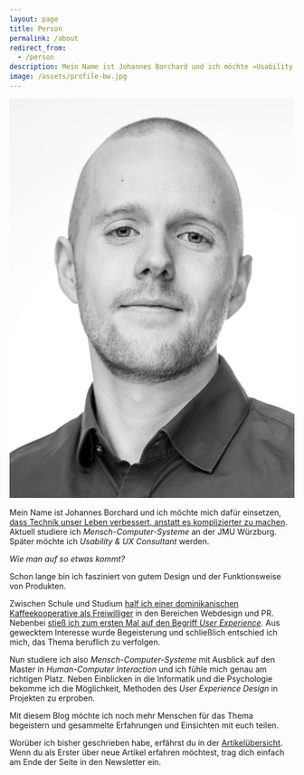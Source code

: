 ```yaml
---
layout: page
title: Person
permalink: /about
redirect_from:
  - /person
description: Mein Name ist Johannes Borchard und ich möchte »Usability & User Experience Consultant« werden.
image: /assets/profile-bw.jpg
---
```


<img src="/assets/profile-new.jpg" alt="Profilbild" id="profile-picture">

Mein Name ist Johannes Borchard und ich möchte mich dafür einsetzen, [dass Technik unser Leben verbessert, anstatt es komplizierter zu machen](http://www.usabilityreport.de/manifest). Aktuell studiere ich _Mensch-Computer-Systeme_ an der JMU Würzburg. Später möchte ich _Usability & UX Consultant_ werden.

_Wie man auf so etwas kommt?_

Schon lange bin ich fasziniert von gutem Design und der Funktionsweise von Produkten.

Zwischen Schule und Studium [half ich einer dominikanischen Kaffeekooperative als Freiwilliger](http://impacto-cultural.tumblr.com) in den Bereichen Webdesign und PR. Nebenbei [stieß ich zum ersten Mal auf den Begriff _User Experience_](http://www.usabilityreport.de/anfang). Aus gewecktem Interesse wurde Begeisterung und schließlich entschied ich mich, das Thema beruflich zu verfolgen.

Nun studiere ich also _Mensch-Computer-Systeme_ mit Ausblick auf den Master in _Human-Computer Interaction_ und ich fühle mich genau am richtigen Platz. Neben Einblicken in die Informatik und die Psychologie bekomme ich die Möglichkeit, Methoden des _User Experience Design_ in Projekten zu erproben.

Mit diesem Blog möchte ich noch mehr Menschen für das Thema begeistern und gesammelte Erfahrungen und Einsichten mit euch teilen.

Worüber ich bisher geschrieben habe, erfährst du in der [Artikelübersicht](http://www.usabilityreport.de/articles). Wenn du als Erster über neue Artikel erfahren möchtest, trag dich einfach am Ende der Seite in den Newsletter ein.
